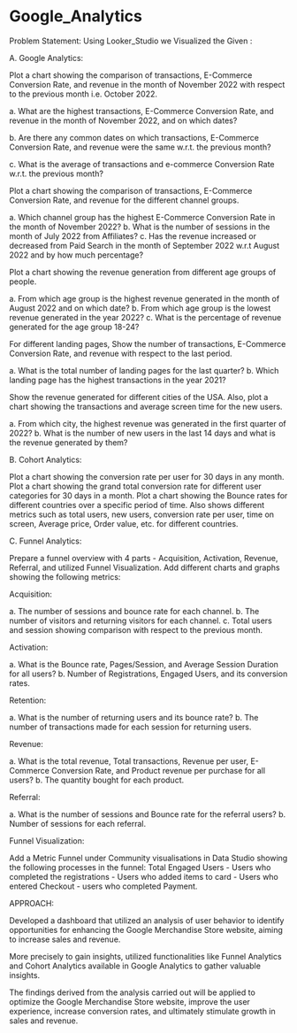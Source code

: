 # Google_Analytics

Problem Statement: Using Looker_Studio we Visualized the Given :

A. Google Analytics:

Plot a chart showing the comparison of transactions, E-Commerce Conversion Rate, and revenue in the month of November 2022 with respect to the previous month i.e. October 2022.

a. What are the highest transactions, E-Commerce Conversion Rate, and revenue in the month of November 2022, and on which dates?

b. Are there any common dates on which transactions, E-Commerce Conversion Rate, and revenue were the same w.r.t. the previous month?

c. What is the average of transactions and e-commerce Conversion Rate w.r.t. the previous month?

Plot a chart showing the comparison of transactions, E-Commerce Conversion Rate, and revenue for the different channel groups.

a. Which channel group has the highest E-Commerce Conversion Rate in the month of November 2022? b. What is the number of sessions in the month of July 2022 from Affiliates? c. Has the revenue increased or decreased from Paid Search in the month of September 2022 w.r.t August 2022 and by how much percentage?

Plot a chart showing the revenue generation from different age groups of people.

a. From which age group is the highest revenue generated in the month of August 2022 and on which date? b. From which age group is the lowest revenue generated in the year 2022? c. What is the percentage of revenue generated for the age group 18-24?

For different landing pages, Show the number of transactions, E-Commerce Conversion Rate, and revenue with respect to the last period.

a. What is the total number of landing pages for the last quarter? b. Which landing page has the highest transactions in the year 2021?

Show the revenue generated for different cities of the USA. Also, plot a chart showing the transactions and average screen time for the new users.

a. From which city, the highest revenue was generated in the first quarter of 2022? b. What is the number of new users in the last 14 days and what is the revenue generated by them?

B. Cohort Analytics:

Plot a chart showing the conversion rate per user for 30 days in any month. Plot a chart showing the grand total conversion rate for different user categories for 30 days in a month. Plot a chart showing the Bounce rates for different countries over a specific period of time. Also shows different metrics such as total users, new users, conversion rate per user, time on screen, Average price, Order value, etc. for different countries.

C. Funnel Analytics:

Prepare a funnel overview with 4 parts - Acquisition, Activation, Revenue, Referral, and utilized Funnel Visualization. Add different charts and graphs showing the following metrics:

Acquisition:

a. The number of sessions and bounce rate for each channel. b. The number of visitors and returning visitors for each channel. c. Total users and session showing comparison with respect to the previous month.

Activation:

a. What is the Bounce rate, Pages/Session, and Average Session Duration for all users? b. Number of Registrations, Engaged Users, and its conversion rates.

Retention:

a. What is the number of returning users and its bounce rate? b. The number of transactions made for each session for returning users.

Revenue:

a. What is the total revenue, Total transactions, Revenue per user, E-Commerce Conversion Rate, and Product revenue per purchase for all users? b. The quantity bought for each product.

Referral:

a. What is the number of sessions and Bounce rate for the referral users? b. Number of sessions for each referral.

Funnel Visualization:

Add a Metric Funnel under Community visualisations in Data Studio showing the following processes in the funnel: Total Engaged Users - Users who completed the registrations - Users who added items to card - Users who entered Checkout - users who completed Payment.

APPROACH:

Developed a dashboard that utilized an analysis of user behavior to identify opportunities for enhancing the Google Merchandise Store website, aiming to increase sales and revenue.

More precisely to gain insights, utilized functionalities like Funnel Analytics and Cohort Analytics available in Google Analytics to gather valuable insights.

The findings derived from the analysis carried out will be applied to optimize the Google Merchandise Store website, improve the user experience, increase conversion rates, and ultimately stimulate growth in sales and revenue.


